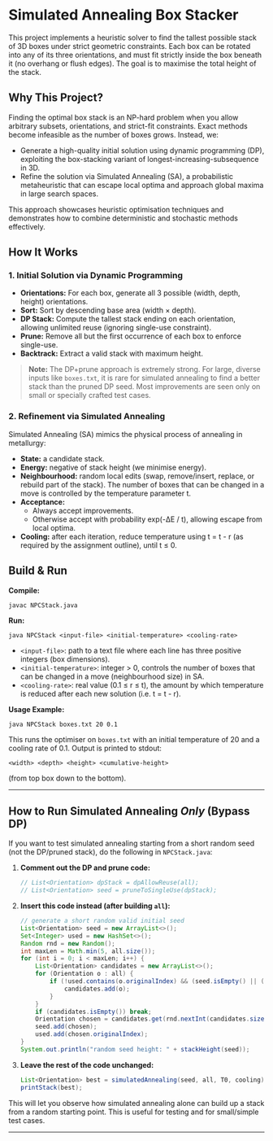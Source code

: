 # Simulated Annealing Box Stacker

This project implements a heuristic solver to find the tallest possible stack of 3D boxes under strict geometric constraints. Each box can be rotated into any of its three orientations, and must fit strictly inside the box beneath it (no overhang or flush edges). The goal is to maximise the total height of the stack.

## Why This Project?

Finding the optimal box stack is an NP-hard problem when you allow arbitrary subsets, orientations, and strict-fit constraints. Exact methods become infeasible as the number of boxes grows. Instead, we:

- Generate a high-quality initial solution using dynamic programming (DP), exploiting the box-stacking variant of longest-increasing-subsequence in 3D.
- Refine the solution via Simulated Annealing (SA), a probabilistic metaheuristic that can escape local optima and approach global maxima in large search spaces.

This approach showcases heuristic optimisation techniques and demonstrates how to combine deterministic and stochastic methods effectively.

## How It Works

### 1. Initial Solution via Dynamic Programming

- **Orientations:** For each box, generate all 3 possible (width, depth, height) orientations.
- **Sort:** Sort by descending base area (width × depth).
- **DP Stack:** Compute the tallest stack ending on each orientation, allowing unlimited reuse (ignoring single-use constraint).
- **Prune:** Remove all but the first occurrence of each box to enforce single-use.
- **Backtrack:** Extract a valid stack with maximum height.

> **Note:** The DP+prune approach is extremely strong. For large, diverse inputs like `boxes.txt`, it is rare for simulated annealing to find a better stack than the pruned DP seed. Most improvements are seen only on small or specially crafted test cases.

### 2. Refinement via Simulated Annealing

Simulated Annealing (SA) mimics the physical process of annealing in metallurgy:

- **State:** a candidate stack.
- **Energy:** negative of stack height (we minimise energy).
- **Neighbourhood:** random local edits (swap, remove/insert, replace, or rebuild part of the stack). The number of boxes that can be changed in a move is controlled by the temperature parameter t.
- **Acceptance:**
  - Always accept improvements.
  - Otherwise accept with probability exp(-ΔE / t), allowing escape from local optima.
- **Cooling:** after each iteration, reduce temperature using t = t - r (as required by the assignment outline), until t ≤ 0.

## Build & Run

**Compile:**

```
javac NPCStack.java
```

**Run:**

```
java NPCStack <input-file> <initial-temperature> <cooling-rate>
```

- `<input-file>`: path to a text file where each line has three positive integers (box dimensions).
- `<initial-temperature>`: integer > 0, controls the number of boxes that can be changed in a move (neighbourhood size) in SA.
- `<cooling-rate>`: real value (0.1 ≤ r ≤ t), the amount by which temperature is reduced after each new solution (i.e. t = t - r).

**Usage Example:**

```
java NPCStack boxes.txt 20 0.1
```

This runs the optimiser on `boxes.txt` with an initial temperature of 20 and a cooling rate of 0.1. Output is printed to stdout:

```
<width> <depth> <height> <cumulative-height>
```
(from top box down to the bottom).

---

## How to Run Simulated Annealing *Only* (Bypass DP)

If you want to test simulated annealing starting from a short random seed (not the DP/pruned stack), do the following in `NPCStack.java`:

1. **Comment out the DP and prune code:**
   ```java
   // List<Orientation> dpStack = dpAllowReuse(all);
   // List<Orientation> seed = pruneToSingleUse(dpStack);
   ```
2. **Insert this code instead (after building `all`):**
   ```java
   // generate a short random valid initial seed
   List<Orientation> seed = new ArrayList<>();
   Set<Integer> used = new HashSet<>();
   Random rnd = new Random();
   int maxLen = Math.min(5, all.size());
   for (int i = 0; i < maxLen; i++) {
       List<Orientation> candidates = new ArrayList<>();
       for (Orientation o : all) {
           if (!used.contains(o.originalIndex) && (seed.isEmpty() || (o.width < seed.get(seed.size()-1).width && o.depth < seed.get(seed.size()-1).depth))) {
               candidates.add(o);
           }
       }
       if (candidates.isEmpty()) break;
       Orientation chosen = candidates.get(rnd.nextInt(candidates.size()));
       seed.add(chosen);
       used.add(chosen.originalIndex);
   }
   System.out.println("random seed height: " + stackHeight(seed));
   ```
3. **Leave the rest of the code unchanged:**
   ```java
   List<Orientation> best = simulatedAnnealing(seed, all, T0, cooling);
   printStack(best);
   ```

This will let you observe how simulated annealing alone can build up a stack from a random starting point. This is useful for testing and for small/simple test cases.

---

